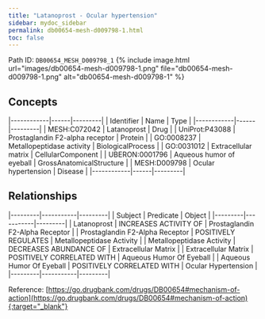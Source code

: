 ```yaml
---
title: "Latanoprost - Ocular hypertension"
sidebar: mydoc_sidebar
permalink: db00654-mesh-d009798-1.html
toc: false 
---
```



Path ID: `DB00654_MESH_D009798_1`
{% include image.html url="images/db00654-mesh-d009798-1.png" file="db00654-mesh-d009798-1.png" alt="db00654-mesh-d009798-1" %}

## Concepts

|------------|------|---------|
| Identifier | Name | Type    |
|------------|------|---------|
| MESH:C072042 | Latanoprost | Drug |
| UniProt:P43088 | Prostaglandin F2-alpha receptor | Protein |
| GO:0008237 | Metallopeptidase activity | BiologicalProcess |
| GO:0031012 | Extracellular matrix | CellularComponent |
| UBERON:0001796 | Aqueous humor of eyeball | GrossAnatomicalStructure |
| MESH:D009798 | Ocular hypertension | Disease |
|------------|------|---------|

## Relationships

|---------|-----------|---------|
| Subject | Predicate | Object  |
|---------|-----------|---------|
| Latanoprost | INCREASES ACTIVITY OF | Prostaglandin F2-Alpha Receptor |
| Prostaglandin F2-Alpha Receptor | POSITIVELY REGULATES | Metallopeptidase Activity |
| Metallopeptidase Activity | DECREASES ABUNDANCE OF | Extracellular Matrix |
| Extracellular Matrix | POSITIVELY CORRELATED WITH | Aqueous Humor Of Eyeball |
| Aqueous Humor Of Eyeball | POSITIVELY CORRELATED WITH | Ocular Hypertension |
|---------|-----------|---------|

Reference: [https://go.drugbank.com/drugs/DB00654#mechanism-of-action](https://go.drugbank.com/drugs/DB00654#mechanism-of-action){:target="_blank"}